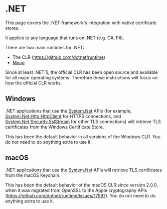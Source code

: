 # .NET

This page covers the .NET framework's integration with native certificate stores.

It applies to any language that runs on .NET (e.g. C#, F#).

There are two main runtimes for .NET:

- The CLR (https://github.com/dotnet/runtime) 
- [Mono](https://www.mono-project.com)

Since at least .NET 5, the official CLR has been open source and available for all major operating systems. Therefore these instructions will focus on how the official CLR works.

## Windows

.NET applications that use the [System.Net](https://docs.microsoft.com/en-us/dotnet/api/system.net) APIs (for example, [System.Net.Http.HttpClient](https://docs.microsoft.com/en-us/dotnet/api/system.net.http.httpclient) for HTTPS connections, and [System.Net.Security.SslStream](https://docs.microsoft.com/en-us/dotnet/api/system.net.security.sslstream) for other TLS connections) will retrieve TLS certificates from the Windows Certificate Store.

This has been the default behavior in all versions of the Windows CLR. You do not need to do anything extra to use it.

## macOS

.NET applications that use the [System.Net](https://docs.microsoft.com/en-us/dotnet/api/system.net) APIs will retrieve TLS certificates from the macOS Keychain.

This has been the default behavior of the macOS CLR since version 2.0.0, when it was migrated from OpenSSL to the Apple cryptography APIs (https://github.com/dotnet/runtime/issues/17597). You do not need to do anything extra to use it.

